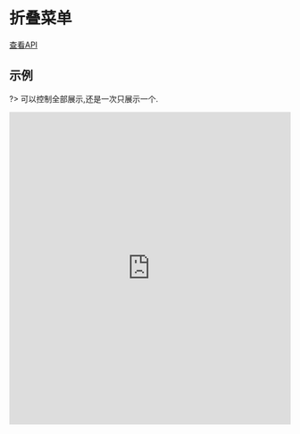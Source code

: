 # 折叠菜单

[查看API](http://www.easybui.com/demo/api/classes/bui.accordion.html)

## 示例

?> 可以控制全部展示,还是一次只展示一个.

<iframe width="100%" height="560" src="http://www.easybui.com/demo/source.html?url=pages/ui_controls/bui.accordion&code=full,result" allowfullscreen="allowfullscreen" frameborder="0"></iframe>
